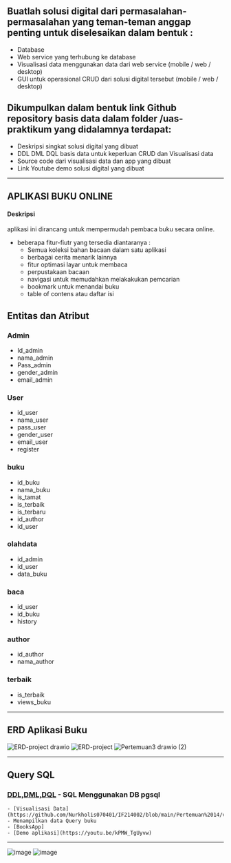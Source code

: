 ## Buatlah solusi digital dari permasalahan-permasalahan yang teman-teman anggap penting untuk diselesaikan dalam bentuk : 
- Database
- Web service yang terhubung ke database
- Visualisasi data menggunakan data dari web service (mobile / web / desktop)
- GUI untuk operasional CRUD dari solusi digital tersebut (mobile / web / desktop)
## Dikumpulkan dalam bentuk link Github repository basis data dalam folder /uas-praktikum yang didalamnya terdapat:
- Deskripsi singkat solusi digital yang dibuat
- DDL DML DQL basis data untuk keperluan CRUD dan Visualisasi data
- Source code dari visualisasi data dan app yang dibuat
- Link Youtube demo solusi digital yang dibuat

---

## APLIKASI BUKU ONLINE
#### Deskripsi
aplikasi ini dirancang untuk mempermudah pembaca buku secara online. 
- beberapa fitur-fiutr yang tersedia diantaranya :
  - Semua koleksi bahan bacaan dalam satu aplikasi
  - berbagai cerita menarik lainnya
  - fitur optimasi layar untuk membaca
  - perpustakaan bacaan
  - navigasi untuk memudahkan melakakukan pemcarian
  - bookmark untuk menandai buku
  - table of contens atau daftar isi

## Entitas dan Atribut
### Admin
- Id_admin
- nama_admin
- Pass_admin
- gender_admin
- email_admin

### User
- id_user
- nama_user
- pass_user
- gender_user
- email_user
- register

### buku
- id_buku
- nama_buku
- is_tamat
- is_terbaik
- is_terbaru
- id_author
- id_user

### olahdata
- id_admin
- id_user
- data_buku
### baca
- id_user
- id_buku
- history
### author
- id_author
- nama_author
### terbaik
- is_terbaik
- views_buku

---

## ERD Aplikasi Buku
![ERD-project drawio](https://user-images.githubusercontent.com/100669802/176473084-acbd9ea2-eac0-4f59-9ca7-01ac7a233aee.png)
![ERD-project](https://user-images.githubusercontent.com/100669802/176473174-1264e9e2-37cd-465b-bd41-d5525a769c60.png)
![Pertemuan3 drawio (2)](https://user-images.githubusercontent.com/100669802/176745977-decbd7d2-26f7-4188-ab45-e5512e08e452.png)

---
## Query SQL
### [DDL,DML,DQL](https://github.com/Nurkholis070401/IF214002/tree/main/Pertemuan%2011) - SQL Menggunakan DB pgsql
``` - [Webservice](https://github.com/Nurkholis070401/IF214002/blob/main/Pertemuan%2014/Webservice.php) - Tes webservice
- [Visualisasi Data](https://github.com/Nurkholis070401/IF214002/blob/main/Pertemuan%2014/visualizationData.php) - Menampilkan data Query buku
- [BooksApp] 
- [Demo aplikasi](https://youtu.be/kPMW_TgUyvw)
```

---

![image](https://user-images.githubusercontent.com/100669802/175322444-caa960fb-3bbe-4499-b909-f0375ceb695c.png)
![image](https://user-images.githubusercontent.com/100669802/175284940-9bd96d06-9dbe-40a4-9b81-6fc0c4ca3194.png)
